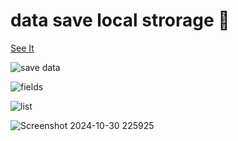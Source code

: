 <h1>data save local strorage 🥰</h1>
<a href="https://maryama-mohamed.github.io/data-save-local/">See It </a>


![save data](https://github.com/user-attachments/assets/c6347168-1734-4974-ab5a-13fe5317204b)

![fields](https://github.com/user-attachments/assets/6c839997-abb5-44bb-920d-d78240879599)

![list](https://github.com/user-attachments/assets/f15323bd-9183-4f47-8a57-5efbc9a0c694)

![Screenshot 2024-10-30 225925](https://github.com/user-attachments/assets/2893b4b2-2042-43fc-a3b2-6921417e2ad3)


